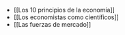 - [[Los 10 principios de la economía]]
- [[Los economistas como científicos]]
- [[Las fuerzas de mercado]]